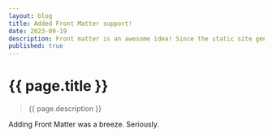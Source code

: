 ```yaml
---
layout: blog
title: Added Front Matter support!
date: 2023-09-19
description: Front matter is an awesome idea! Since the static site generator functionality of Poops is inspired by Jekyll and the genius of peeps that came up with the idea of front matter, I decided to add it to Poops as well. Made things super simple! And that's what Poops is all about. Making things simple.
published: true
---
```

# {{ page.title }}

> {{ page.description }}

Adding Front Matter was a breeze. Seriously.

